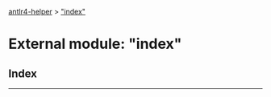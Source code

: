 [antlr4-helper](../README.md) > ["index"](../modules/_index_.md)

# External module: "index"

## Index

---

